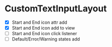 # CustomTextInputLayout
 
- [x] Start and End icon attr add
- [x] Start and End icon add to view
- [ ] Start and End icon click listener
- [ ] Default/Error/Warning states add
